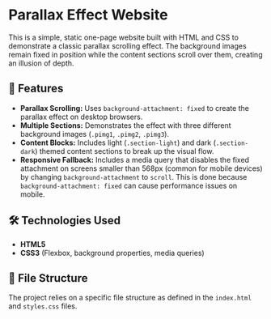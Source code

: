 # Parallax Effect Website

This is a simple, static one-page website built with HTML and CSS to demonstrate a classic parallax scrolling effect. The background images remain fixed in position while the content sections scroll over them, creating an illusion of depth.

## 🚀 Features

* **Parallax Scrolling:** Uses `background-attachment: fixed` to create the parallax effect on desktop browsers.
* **Multiple Sections:** Demonstrates the effect with three different background images (`.pimg1`, `.pimg2`, `.pimg3`).
* **Content Blocks:** Includes light (`.section-light`) and dark (`.section-dark`) themed content sections to break up the visual flow.
* **Responsive Fallback:** Includes a media query that disables the fixed attachment on screens smaller than 568px (common for mobile devices) by changing `background-attachment` to `scroll`. This is done because `background-attachment: fixed` can cause performance issues on mobile.

## 🛠️ Technologies Used

* **HTML5**
* **CSS3** (Flexbox, background properties, media queries)

## 📂 File Structure

The project relies on a specific file structure as defined in the `index.html` and `styles.css` files.
